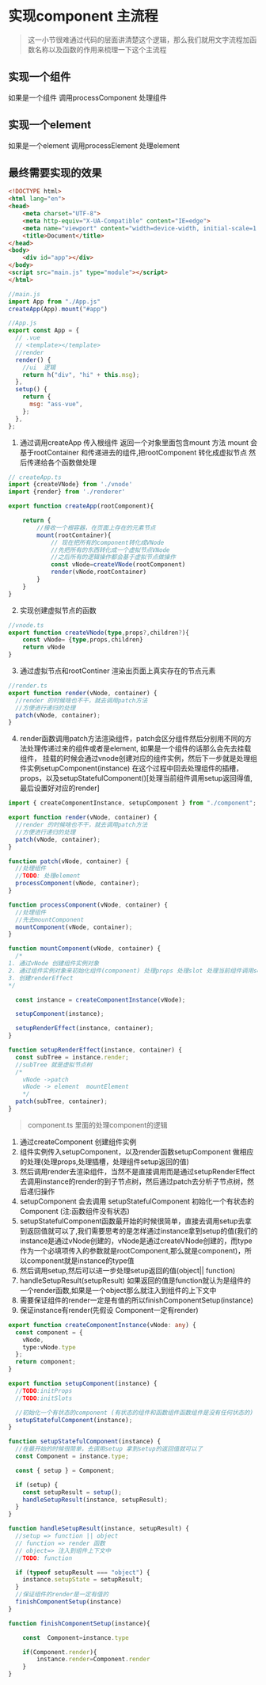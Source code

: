 # 实现component 主流程

> 这一小节很难通过代码的层面讲清楚这个逻辑，那么我们就用文字流程加函数名称以及函数的作用来梳理一下这个主流程

## 实现一个组件

如果是一个组件 调用processComponent 处理组件

## 实现一个element

如果是一个element 调用processElement 处理element

## 最终需要实现的效果

```html
<!DOCTYPE html>
<html lang="en">
<head>
    <meta charset="UTF-8">
    <meta http-equiv="X-UA-Compatible" content="IE=edge">
    <meta name="viewport" content="width=device-width, initial-scale=1.0">
    <title>Document</title>
</head>
<body>
    <div id="app"></div>
</body>
<script src="main.js" type="module"></script>
</html>
```

```javascript
//main.js
import App from "./App.js"
createApp(App).mount("#app")
```

```javascript
//App.js
export const App = {
  // .vue
  // <template></template>
  //render
  render() {
    //ui  逻辑
    return h("div", "hi" + this.msg);
  },
  setup() {
    return {
      msg: "ass-vue",
    };
  },
};

```

1. 通过调用createApp 传入根组件     返回一个对象里面包含mount 方法 mount 会基于rootContainer 和传递进去的组件,把rootComponent 转化成虚拟节点 然后传递给各个函数做处理

```typescript
// createApp.ts
import {createVNode} from './vnode'
import {render} from './renderer'

export function createApp(rootComponent){

    return {
        //接收一个根容器，在页面上存在的元素节点
        mount(rootContainer){
            // 现在把所有的component转化成VNode
            //先把所有的东西转化成一个虚拟节点VNode
            //之后所有的逻辑操作都会基于虚拟节点做操作
            const vNode=createVNode(rootComponent)
            render(vNode,rootContainer)
        }
    }
}

```

2. 实现创建虚拟节点的函数

```typescript
//vnode.ts
export function createVNode(type,props?,children?){
    const vNode= {type,props,children}
    return vNode
}
```

3. 通过虚拟节点和rootContiner 渲染出页面上真实存在的节点元素

```typescript
//render.ts
export function render(vNode, container) {
  //render 的时候啥也不干，就去调用patch方法
  //方便进行递归的处理
  patch(vNode, container);
}
```

4. render函数调用patch方法渲染组件，patch会区分组件然后分别用不同的方法处理传递过来的组件或者是element,
如果是一个组件的话那么会先去挂载组件， 挂载的时候会通过vnode创建对应的组件实例，然后下一步就是处理组件实例setupComponent(instance) 在这个过程中回去处理组件的插槽，props，以及setupStatefulComponent()[处理当前组件调用setup返回得值,最后设置好对应的render]

```typescript
import { createComponentInstance, setupComponent } from "./component";

export function render(vNode, container) {
  //render 的时候啥也不干，就去调用patch方法
  //方便进行递归的处理
  patch(vNode, container);
}

function patch(vNode, container) {
  //处理组件
  //TODO: 处理element
  processComponent(vNode, container);
}

function processComponent(vNode, container) {
  //处理组件
  //先去mountComponent
  mountComponent(vNode, container);
}

function mountComponent(vNode, container) {
  /*
1. 通过vNode 创建组件实例对象
2. 通过组件实例对象来初始化组件(component) 处理props 处理slot 处理当前组件调用setup返回出来的值
3. 创建renderEffect 
*/

  const instance = createComponentInstance(vNode);

  setupComponent(instance);

  setupRenderEffect(instance, container);
}

function setupRenderEffect(instance, container) {
  const subTree = instance.render;
  //subTree 就是虚拟节点树
  /* 
    vNode ->patch
    vNode -> element  mountElement 
    */
  patch(subTree, container);
}
```

> component.ts 里面的处理component的逻辑

1. 通过createComponent 创建组件实例
2. 组件实例传入setupComponent，以及render函数setupComponent 做相应的处理(处理props,处理插槽，处理组件setup返回的值)
3. 然后调用render去渲染组件，当然不是直接调用而是通过setupRenderEffect去调用instance的render的到子节点树，然后通过patch去分析子节点树，然后递归操作
4. setupComponent 会去调用 setupStatefulComponent 初始化一个有状态的Component (注:函数组件没有状态)
5. setupStatefulComponent函数最开始的时候很简单，直接去调用setup去拿到返回值就可以了,我们需要思考的是怎样通过instance拿到setup的值(我们的instance是通过vNode创建的，vNode是通过createVNode创建的，而type作为一个必填项传入的参数就是rootComponent,那么就是component)，所以component就是instance的type值
6. 然后调用setup,然后可以进一步处理setup返回的值(object|| function)
7. handleSetupResult(setupResult) 如果返回的值是function就认为是组件的一个render函数,如果是一个object那么就注入到组件的上下文中
8. 需要保证组件的render一定是有值的所以finishComponentSetup(instance)
9. 保证instance有render(先假设 Component一定有render)

```typescript
export function createComponentInstance(vNode: any) {
  const component = {
    vNode,
    type:vNode.type
  };
  return component;
}

export function setupComponent(instance) {
  //TODO:initProps
  //TODO:initSlots

  //初始化一个有状态的component (有状态的组件和函数组件函数组件是没有任何状态的)
  setupStatefulComponent(instance);
}

function setupStatefulComponent(instance) {
  //在最开始的时候很简单，去调用setup 拿到setup的返回值就可以了
  const Component = instance.type;

  const { setup } = Component;

  if (setup) {
    const setupResult = setup();
    handleSetupResult(instance, setupResult);
  }
}

function handleSetupResult(instance, setupResult) {
  //setup => function || object
  // function => render 函数
  // object=> 注入到组件上下文中
  //TODO: function

  if (typeof setupResult === "object") {
    instance.setupState = setupResult;
  }
  //保证组件的render是一定有值的
  finishComponentSetup(instance)
}

function finishComponentSetup(instance){

    const  Component=instance.type

    if(Component.render){
        instance.render=Component.render
    }
}
```
